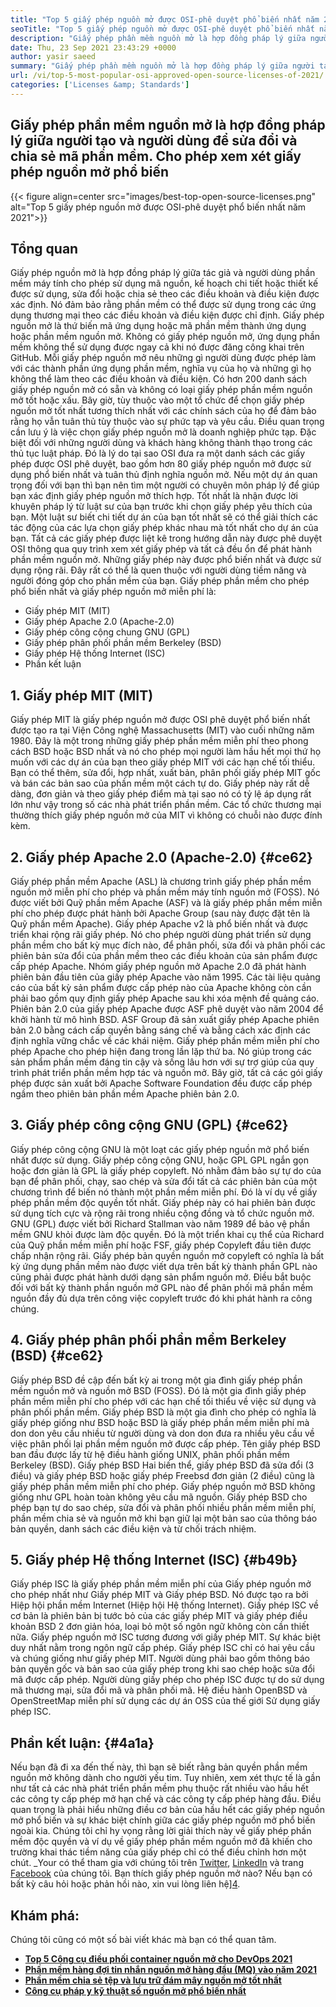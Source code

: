 ```yaml
---
title: "Top 5 giấy phép nguồn mở được OSI-phê duyệt phổ biến nhất năm 2021" 
seoTitle: "Top 5 giấy phép nguồn mở được OSI-phê duyệt phổ biến nhất năm 2021" 
description: "Giấy phép phần mềm nguồn mở là hợp đồng pháp lý giữa người tạo và người dùng để sửa đổi và chia sẻ mã phần mềm. Hãy xem xét các giấy phép nguồn mở phổ biến" 
date: Thu, 23 Sep 2021 23:43:29 +0000
author: yasir saeed
summary: "Giấy phép phần mềm nguồn mở là hợp đồng pháp lý giữa người tạo và người dùng để sửa đổi và chia sẻ mã phần mềm. Cho phép xem xét giấy phép nguồn mở phổ biến" 
url: /vi/top-5-most-popular-osi-approved-open-source-licenses-of-2021/
categories: ['Licenses &amp; Standards']
---
```


## Giấy phép phần mềm nguồn mở là hợp đồng pháp lý giữa người tạo và người dùng để sửa đổi và chia sẻ mã phần mềm. Cho phép xem xét giấy phép nguồn mở phổ biến

{{< figure align=center src="images/best-top-open-source-licenses.png" alt="Top 5 giấy phép nguồn mở được OSI-phê duyệt phổ biến nhất năm 2021">}}


## **Tổng quan** 
Giấy phép nguồn mở là hợp đồng pháp lý giữa tác giả và người dùng phần mềm máy tính cho phép sử dụng mã nguồn, kế hoạch chi tiết hoặc thiết kế được sử dụng, sửa đổi hoặc chia sẻ theo các điều khoản và điều kiện được xác định. Nó đảm bảo rằng phần mềm có thể được sử dụng trong các ứng dụng thương mại theo các điều khoản và điều kiện được chỉ định. Giấy phép nguồn mở là thứ biến mã ứng dụng hoặc mã phần mềm thành ứng dụng hoặc phần mềm nguồn mở. Không có giấy phép nguồn mở, ứng dụng phần mềm không thể sử dụng được ngay cả khi nó được đăng công khai trên GitHub. Mỗi giấy phép nguồn mở nêu những gì người dùng được phép làm với các thành phần ứng dụng phần mềm, nghĩa vụ của họ và những gì họ không thể làm theo các điều khoản và điều kiện.
Có hơn 200 danh sách giấy phép nguồn mở có sẵn và không có loại giấy phép phần mềm nguồn mở tốt hoặc xấu. Bây giờ, tùy thuộc vào một tổ chức để chọn giấy phép nguồn mở tốt nhất tương thích nhất với các chính sách của họ để đảm bảo rằng họ vẫn tuân thủ tùy thuộc vào sự phức tạp và yêu cầu. Điều quan trọng cần lưu ý là việc chọn giấy phép nguồn mở là doanh nghiệp phức tạp. Đặc biệt đối với những người dùng và khách hàng không thành thạo trong các thủ tục luật pháp. Đó là lý do tại sao OSI đưa ra một danh sách các giấy phép được OSI phê duyệt, bao gồm hơn 80 giấy phép nguồn mở được sử dụng phổ biến nhất và tuân thủ định nghĩa nguồn mở.
Nếu một dự án quan trọng đối với bạn thì bạn nên tìm một người có chuyên môn pháp lý để giúp bạn xác định giấy phép nguồn mở thích hợp. Tốt nhất là nhận được lời khuyên pháp lý từ luật sư của bạn trước khi chọn giấy phép yêu thích của bạn. Một luật sư biết chi tiết dự án của bạn tốt nhất sẽ có thể giải thích các tác động của các lựa chọn giấy phép khác nhau mà tốt nhất cho dự án của bạn. Tất cả các giấy phép được liệt kê trong hướng dẫn này được phê duyệt OSI thông qua quy trình xem xét giấy phép và tất cả đều ổn để phát hành phần mềm nguồn mở. Những giấy phép này được phổ biến nhất và được sử dụng rộng rãi. Đây rất có thể là quen thuộc với người dùng tiềm năng và người đóng góp cho phần mềm của bạn. Giấy phép phần mềm cho phép phổ biến nhất và giấy phép nguồn mở miễn phí là:
  * Giấy phép MIT (MIT)
  * Giấy phép Apache 2.0 (Apache-2.0)
  * Giấy phép công cộng chung GNU (GPL)
  * Giấy phép phân phối phần mềm Berkeley (BSD)
  * Giấy phép Hệ thống Internet (ISC)
  * Phần kết luận

## 1. Giấy phép MIT (MIT)
Giấy phép MIT là giấy phép nguồn mở được OSI phê duyệt phổ biến nhất được tạo ra tại Viện Công nghệ Massachusetts (MIT) vào cuối những năm 1980. Đây là một trong những giấy phép phần mềm miễn phí theo phong cách BSD hoặc BSD nhất và nó cho phép mọi người làm hầu hết mọi thứ họ muốn với các dự án của bạn theo giấy phép MIT với các hạn chế tối thiểu.
Bạn có thể thêm, sửa đổi, hợp nhất, xuất bản, phân phối giấy phép MIT gốc và bán các bản sao của phần mềm một cách tự do. Giấy phép này rất dễ dàng, đơn giản và theo giấy phép điểm mà tại sao nó có tỷ lệ áp dụng rất lớn như vậy trong số các nhà phát triển phần mềm. Các tổ chức thương mại thường thích giấy phép nguồn mở của MIT vì không có chuỗi nào được đính kèm.

## 2. Giấy phép Apache 2.0 (Apache-2.0) {#ce62}

Giấy phép phần mềm Apache (ASL) là chương trình giấy phép phần mềm nguồn mở miễn phí cho phép và phần mềm máy tính nguồn mở (FOSS). Nó được viết bởi Quỹ phần mềm Apache (ASF) và là giấy phép phần mềm miễn phí cho phép được phát hành bởi Apache Group (sau này được đặt tên là Quỹ phần mềm Apache). Giấy phép Apache v2 là phổ biến nhất và được triển khai rộng rãi giấy phép. Nó cho phép người dùng phát triển sử dụng phần mềm cho bất kỳ mục đích nào, để phân phối, sửa đổi và phân phối các phiên bản sửa đổi của phần mềm theo các điều khoản của sản phẩm được cấp phép Apache. Nhóm giấy phép nguồn mở Apache 2.0 đã phát hành phiên bản đầu tiên của giấy phép Apache vào năm 1995.
Các tài liệu quảng cáo của bất kỳ sản phẩm được cấp phép nào của Apache không còn cần phải bao gồm quy định giấy phép Apache sau khi xóa mệnh đề quảng cáo. Phiên bản 2.0 của giấy phép Apache được ASF phê duyệt vào năm 2004 để khởi hành từ mô hình BSD. ASF Group đã sản xuất giấy phép Apache phiên bản 2.0 bằng cách cấp quyền bằng sáng chế và bằng cách xác định các định nghĩa vững chắc về các khái niệm. Giấy phép phần mềm miễn phí cho phép Apache cho phép hiện đang trong lần lặp thứ ba. Nó giúp trong các sản phẩm phần mềm đáng tin cậy và sống lâu hơn với sự trợ giúp của quy trình phát triển phần mềm hợp tác và nguồn mở. Bây giờ, tất cả các gói giấy phép được sản xuất bởi Apache Software Foundation đều được cấp phép ngầm theo phiên bản phần mềm Apache phiên bản 2.0.

## 3. Giấy phép công cộng GNU (GPL) {#ce62}

Giấy phép công cộng GNU là một loạt các giấy phép nguồn mở phổ biến nhất được sử dụng. Giấy phép công cộng GNU, hoặc GPL GPL ngắn gọn hoặc đơn giản là GPL là giấy phép copyleft. Nó nhằm đảm bảo sự tự do của bạn để phân phối, chạy, sao chép và sửa đổi tất cả các phiên bản của một chương trình để biến nó thành một phần mềm miễn phí. Đó là ví dụ về giấy phép phần mềm độc quyền tốt nhất. Giấy phép này có hai phiên bản được sử dụng tích cực và rộng rãi trong nhiều cộng đồng và tổ chức nguồn mở.
GNU (GPL) được viết bởi Richard Stallman vào năm 1989 để bảo vệ phần mềm GNU khỏi được làm độc quyền. Đó là một triển khai cụ thể của Richard của Quỹ phần mềm miễn phí hoặc FSF, giấy phép Copyleft đầu tiên được chấp nhận rộng rãi. Giấy phép bản quyền nguồn mở copyleft có nghĩa là bất kỳ ứng dụng phần mềm nào được viết dựa trên bất kỳ thành phần GPL nào cũng phải được phát hành dưới dạng sản phẩm nguồn mở. Điều bắt buộc đối với bất kỳ thành phần nguồn mở GPL nào để phân phối mã phần mềm nguồn đầy đủ dựa trên công việc copyleft trước đó khi phát hành ra công chúng.

## 4. Giấy phép phân phối phần mềm Berkeley (BSD) {#ce62}

Giấy phép BSD đề cập đến bất kỳ ai trong một gia đình giấy phép phần mềm nguồn mở và nguồn mở BSD (FOSS). Đó là một gia đình giấy phép phần mềm miễn phí cho phép với các hạn chế tối thiểu về việc sử dụng và phân phối phần mềm. Giấy phép BSD là một gia đình cho phép có nghĩa là giấy phép giống như BSD hoặc BSD là giấy phép phần mềm miễn phí mà don don yêu cầu nhiều từ người dùng và don don đưa ra nhiều yêu cầu về việc phân phối lại phần mềm nguồn mở được cấp phép.
Tên giấy phép BSD ban đầu được lấy từ hệ điều hành giống UNIX, phân phối phần mềm Berkeley (BSD). Giấy phép BSD Hai biến thể, giấy phép BSD đã sửa đổi (3 điều) và giấy phép BSD hoặc giấy phép Freebsd đơn giản (2 điều) cũng là giấy phép phần mềm miễn phí cho phép. Giấy phép nguồn mở BSD không giống như GPL hoàn toàn không yêu cầu mã nguồn. Giấy phép BSD cho phép bạn tự do sao chép, sửa đổi và phân phối nhiều phần mềm miễn phí, phần mềm chia sẻ và nguồn mở khi bạn giữ lại một bản sao của thông báo bản quyền, danh sách các điều kiện và từ chối trách nhiệm.

## 5. Giấy phép Hệ thống Internet (ISC) {#b49b}

Giấy phép ISC là giấy phép phần mềm miễn phí của Giấy phép nguồn mở cho phép nhất như Giấy phép MIT và Giấy phép BSD. Nó được tạo ra bởi Hiệp hội phần mềm Internet (Hiệp hội Hệ thống Internet). Giấy phép ISC về cơ bản là phiên bản bị tước bỏ của các giấy phép MIT và giấy phép điều khoản BSD 2 đơn giản hóa, loại bỏ một số ngôn ngữ không còn cần thiết nữa.
Giấy phép nguồn mở ISC tương đương với giấy phép MIT. Sự khác biệt duy nhất nằm trong ngôn ngữ cấp phép. Giấy phép ISC chỉ có hai yêu cầu và chúng giống như giấy phép MIT. Người dùng phải bao gồm thông báo bản quyền gốc và bản sao của giấy phép trong khi sao chép hoặc sửa đổi mã được cấp phép. Người dùng giấy phép cho phép ISC được tự do sử dụng mã thương mại, sửa đổi mã và phân phối mã. Hệ điều hành OpenBSD và OpenStreetMap miễn phí sử dụng các dự án OSS của thế giới Sử dụng giấy phép ISC.

## Phần kết luận: {#4a1a}

Nếu bạn đã đi xa đến thế này, thì bạn sẽ biết rằng bản quyền phần mềm nguồn mở không dành cho người yếu tim. Tuy nhiên, xem xét thực tế là gần như tất cả các nhà phát triển phần mềm phụ thuộc rất nhiều vào hầu hết các công ty cấp phép mở hạn chế và các công ty cấp phép hàng đầu. Điều quan trọng là phải hiểu những điều cơ bản của hầu hết các giấy phép nguồn mở phổ biến và sự khác biệt chính giữa các giấy phép nguồn mở phổ biến ngoài kia. Chúng tôi chỉ hy vọng rằng lời giải thích này về giấy phép phần mềm độc quyền và ví dụ về giấy phép phần mềm nguồn mở đã khiến cho trường khai thác tiềm năng của giấy phép chỉ có thể điều chỉnh hơn một chút.
_Your có thể tham gia với chúng tôi trên [Twitter][1], [LinkedIn][2] và trang [Facebook][3] của chúng tôi. Bạn thích giấy phép nguồn mở nào? Nếu bạn có bất kỳ câu hỏi hoặc phản hồi nào, xin vui lòng liên hệ][4].

## Khám phá:
Chúng tôi cũng có một số bài viết khác mà bạn có thể quan tâm.
* **[Top 5 Công cụ điều phối container nguồn mở cho DevOps 2021][5]** 
* **[Phần mềm hàng đợi tin nhắn nguồn mở hàng đầu (MQ) vào năm 2021][6]** 
* **[Phần mềm chia sẻ tệp và lưu trữ đám mây nguồn mở tốt nhất][7]** 
* **[Công cụ pháp y kỹ thuật số nguồn mở phổ biến nhất][8]** 



[1]: https://twitter.com/containerize_co
[2]: https://www.linkedin.com/company/containerize/
[3]: http://facebook.com/containerize
[4]: mailto:yasir.saeed@aspose.com
[5]: https://blog.containerize.com/devops/top-5-open-source-container-orchestration-tools-for-devops-in-2021/
[6]: https://blog.containerize.com/message-queue-software/top-5-open-source-message-queue-software-in-2021/
[7]: https://products.containerize.com/backup-and-sync/
[8]: https://blog.containerize.com/digital-forensic-tools/top-5-open-source-digital-forensic-tools-in-2021/
